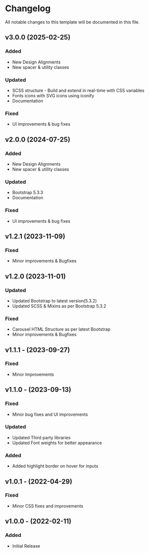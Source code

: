 # Changelog

All notable changes to this template will be documented in this file.

## v3.0.0 (2025-02-25)

### Added

- New Design Alignments
- New spacer & utility classes

### Updated

- SCSS structure - Build and extend in real-time with CSS variables
- Fonts icons with SVG icons using iconify
- Documentation

### Fixed

- UI improvements & bug fixes

## v2.0.0 (2024-07-25)

### Added

- New Design Alignments
- New spacer & utility classes

### Updated

- Bootstrap 5.3.3
- Documentation

### Fixed

- UI improvements & bug fixes

## v1.2.1 (2023-11-09)

### Fixed

- Minor improvements & Bugfixes

## v1.2.0 (2023-11-01)

### Updated

- Updated Bootstrap to latest version(5.3.2)
- Updated SCSS & Mixins as per Bootstrap 5.3.2

### Fixed

- Carousel HTML Structure as per latest Bootstrap
- Minor improvements & Bugfixes

## v1.1.1 - (2023-09-27)

### Fixed

- Minor Improvements

## v1.1.0 - (2023-09-13)

### Fixed

- Minor bug fixes and UI improvements

### Updated

- Updated Third party libraries
- Updated Font weights for better appearance

### Added

- Added highlight border on hover for inputs

## v1.0.1 - (2022-04-29)

### Fixed

- Minor CSS fixes and improvements

## v1.0.0 - (2022-02-11)

### Added

- Initial Release
